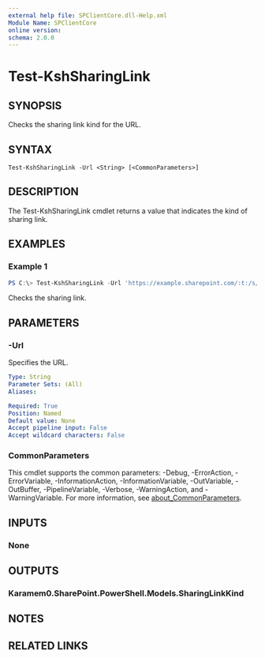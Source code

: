 ```yaml
---
external help file: SPClientCore.dll-Help.xml
Module Name: SPClientCore
online version:
schema: 2.0.0
---
```


# Test-KshSharingLink

## SYNOPSIS
Checks the sharing link kind for the URL.

## SYNTAX

```
Test-KshSharingLink -Url <String> [<CommonParameters>]
```

## DESCRIPTION
The Test-KshSharingLink cmdlet returns a value that indicates the kind of sharing link.

## EXAMPLES

### Example 1
```powershell
PS C:\> Test-KshSharingLink -Url 'https://example.sharepoint.com/:t:/s/sites/hub/EVBeuV4c9jlDgXhzIYX9kaQBOAEhx90hSL_n0A-yQcGZyA'
```

Checks the sharing link.

## PARAMETERS

### -Url
Specifies the URL.

```yaml
Type: String
Parameter Sets: (All)
Aliases:

Required: True
Position: Named
Default value: None
Accept pipeline input: False
Accept wildcard characters: False
```

### CommonParameters
This cmdlet supports the common parameters: -Debug, -ErrorAction, -ErrorVariable, -InformationAction, -InformationVariable, -OutVariable, -OutBuffer, -PipelineVariable, -Verbose, -WarningAction, and -WarningVariable. For more information, see [about_CommonParameters](http://go.microsoft.com/fwlink/?LinkID=113216).

## INPUTS

### None

## OUTPUTS

### Karamem0.SharePoint.PowerShell.Models.SharingLinkKind

## NOTES

## RELATED LINKS
